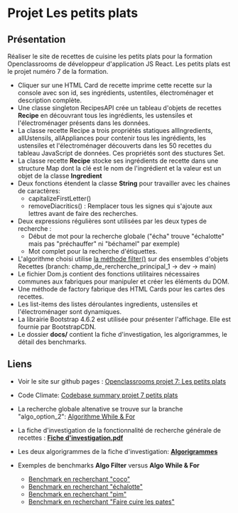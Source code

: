 # Projet Les petits plats

## Présentation

Réaliser le site de recettes de cuisine les petits plats pour la formation Openclassrooms de développeur d'application JS React. Les petits plats est le projet numéro 7 de la formation.

- Cliquer sur une HTML Card de recette imprime cette recette sur la console avec son id, ses ingrédients, ustentiles, électroménager et description complète.
- Une classe singleton RecipesAPI crée un tableau d'objets de recettes **Recipe** en découvrant tous les ingrédients, les ustensiles et l'électroménager présents dans les données.
- La classe recette Recipe a trois propriétés statiques allIngredients, allUstensils, allAppliances pour contenir tous les ingrédients, les ustensiles et l'électroménager découverts dans les 50 recettes du tableau JavaScript de données. Ces propriétés sont des stuctures Set.
- La classe recette **Recipe** stocke ses ingrédients de recette dans une structure Map dont la clé est le nom de l'ingrédient et la valeur est un objet de la classe **Ingredient**
- Deux fonctions étendent la classe **String** pour travailler avec les chaines de caractères:
  - capitalizeFirstLetter()
  - removeDiacritics() : Remplacer tous les signes qui s'ajoute aux lettres avant de faire des recherches.
- Deux expressions régulières sont utilisées par les deux types de recherche :
  - Début de mot pour la recherche globale ("écha" trouve "échalotte" mais pas "préchauffer" ni "béchamel" par exemple)
  - Mot complet pour la recherche d'étiquettes.
- L'algorithme choisi utilise [la méthode filter()](https://github.com/SFERRER-DEV/projet-7-petits-plats/blob/dev/scripts/util/search.js) sur des ensembles d'objets Recettes (branch: champ_de_rercherche_principal_1 -> dev -> main)
- Le fichier Dom.js contient des fonctions utilitaires nécessaires communes aux fabriques pour manipuler et créer les éléments du DOM.
- Une méthode de factory fabrique des HTML Cards pour les cartes des recettes.
- Les list-items des listes déroulantes ingredients, ustensiles et l'électroménager sont dynamiques.
- La librairie Bootstrap 4.6.2 est utilisée pour présenter l'affichage. Elle est fournie par BootstrapCDN.
- Le dossier **docs/** contient la fiche d'investigation, les algorigrammes, le détail des benchmarks.

## Liens

- Voir le site sur github pages : [Openclassrooms projet 7: Les petits plats](https://sferrer-dev.github.io/projet-7-petits-plats/)
- Code Climate: [Codebase summary projet 7 petits plats](https://codeclimate.com/github/SFERRER-DEV/projet-7-petits-plats)
- La recherche globale altenative se trouve sur la branche "algo_option_2": [Algorithme While & For](https://github.com/SFERRER-DEV/projet-7-petits-plats/blob/algo_option_2/scripts/util/search.js)
- La fiche d'investigation de la fonctionnalité de recherche générale de recettes :
  [**Fiche d'investigation.pdf**](https://github.com/SFERRER-DEV/projet-7-petits-plats/blob/main/docs/Fiche%20d'investigation.pdf)
- Les deux algorigrammes de la fiche d'investigation:
  [**Algorigrammes**](https://github.com/SFERRER-DEV/projet-7-petits-plats/blob/main/docs/algorigrammes.png)

- Exemples de benchmarks **Algo Filter** versus **Algo While & For**
  - [Benchmark en recherchant "coco"](https://jsben.ch/76g2e)
  - [Benchmark en recherchant "échalotte"](https://jsben.ch/wGcV5)
  - [Benchmark en recherchant "pim"](https://jsben.ch/dG0mj)
  - [Benchmark en recherchant "Faire cuire les pates"](https://jsben.ch/zQHha)
